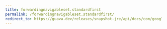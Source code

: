 ```yaml
---
title: forwardingnavigableset.standardfirst
permalink: /forwardingnavigableset.standardfirst/
redirect_to: https://guava.dev/releases/snapshot-jre/api/docs/com/google/common/collect/ForwardingNavigableSet.html#standardFirst--
---
```

